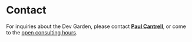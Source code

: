 # Contact

For inquiries about the Dev Garden, please contact **[Paul Cantrell](mailto:pcantrel@macalester.edu)**, or come to the [open consulting hours](/events/1).
